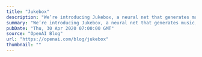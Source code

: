 ```yaml
---
title: "Jukebox"
description: "We’re introducing Jukebox, a neural net that generates music, including rudimentary singing, as raw audio in a variety of genres and artist styles. We’re releasing the model weights and code, along with a tool to explore the generated samples."
summary: "We’re introducing Jukebox, a neural net that generates music, including rudimentary singing, as raw audio in a variety of genres and artist styles. We’re releasing the model weights and code, along with a tool to explore the generated samples."
pubDate: "Thu, 30 Apr 2020 07:00:00 GMT"
source: "OpenAI Blog"
url: "https://openai.com/blog/jukebox"
thumbnail: ""
---
```


